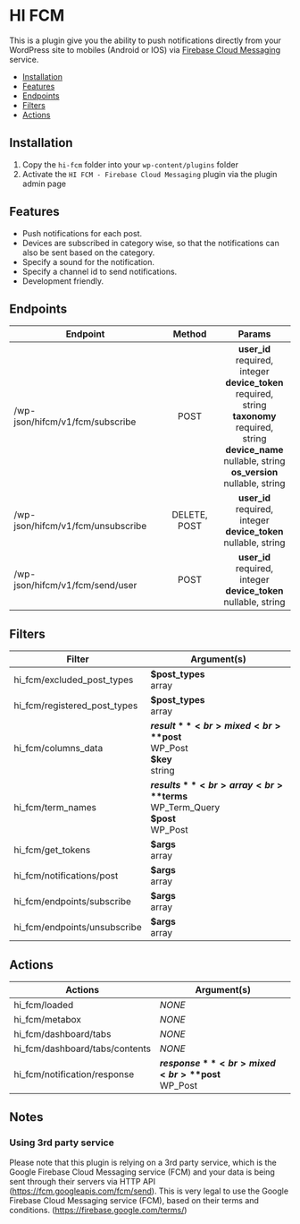 # HI FCM


This is a plugin give you the ability to push notifications directly from your WordPress site to mobiles (Android or IOS) via [Firebase Cloud Messaging](https://firebase.google.com/) service.

- [Installation](#installation)
- [Features](#features)
- [Endpoints](#endpoints)
- [Filters](#filters)
- [Actions](#actions)

## Installation

1. Copy the `hi-fcm` folder into your `wp-content/plugins` folder
2. Activate the `HI FCM - Firebase Cloud Messaging` plugin via the plugin admin page

## Features

* Push notifications for each post.
* Devices are subscribed in category wise, so that the notifications can also be sent based on the category.
* Specify a sound for the notification.
* Specify a channel id to send notifications.
* Development friendly.

## Endpoints

| Endpoint | Method | Params |
|----------|:--------:|:--------:|
| /wp-json/hifcm/v1/fcm/subscribe | POST | **user_id**<br>required, integer<br>**device_token**<br>required, string<br>**taxonomy**<br>required, string<br>**device_name**<br>nullable, string<br>**os_version**<br>nullable, string
| /wp-json/hifcm/v1/fcm/unsubscribe | DELETE, POST | **user_id**<br>required, integer<br>**device_token**<br>nullable, string
| /wp-json/hifcm/v1/fcm/send/user | POST | **user_id**<br>required, integer<br>**device_token**<br>nullable, string

## Filters

| Filter    | Argument(s) |
|-----------|-----------|
| hi_fcm/excluded_post_types | **$post_types**<br>array |
| hi_fcm/registered_post_types | **$post_types**<br>array |
| hi_fcm/columns_data | **$result**<br>mixed<br>**$post**<br>WP_Post<br>**$key**<br>string |
| hi_fcm/term_names | **$results**<br>array<br>**$terms**<br>WP_Term_Query<br>**$post**<br>WP_Post |
| hi_fcm/get_tokens | **$args**<br>array |
| hi_fcm/notifications/post | **$args**<br>array |
| hi_fcm/endpoints/subscribe | **$args**<br>array |
| hi_fcm/endpoints/unsubscribe | **$args**<br>array |

## Actions

| Actions | Argument(s) |
|---------|-------------|
| hi_fcm/loaded | *NONE* |
| hi_fcm/metabox | *NONE* |
| hi_fcm/dashboard/tabs | *NONE* |
| hi_fcm/dashboard/tabs/contents | *NONE* |
| hi_fcm/notification/response | **$response**<br>mixed<br>**$post**<br>WP_Post |

## Notes

### Using 3rd party service
Please note that this plugin is relying on a 3rd party service, which is the Google Firebase Cloud Messaging service (FCM) and your data is being sent through their servers via HTTP API (https://fcm.googleapis.com/fcm/send). This is very legal to use the Google Firebase Cloud Messaging service (FCM), based on their terms and conditions. (https://firebase.google.com/terms/)